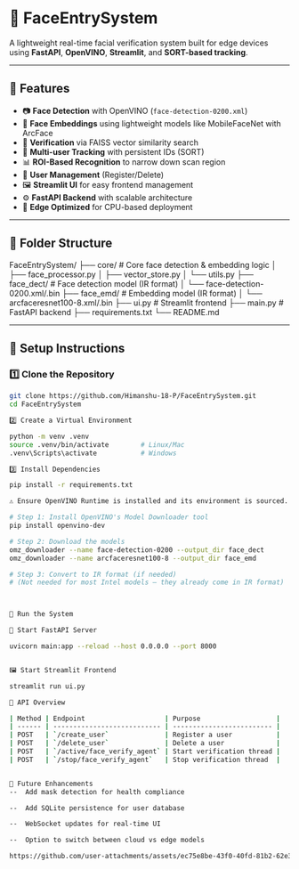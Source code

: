 # 🧠 FaceEntrySystem

A lightweight real-time facial verification system built for edge devices using **FastAPI**, **OpenVINO**, **Streamlit**, and **SORT-based tracking**.

---

## 🚀 Features

- 📷 **Face Detection** with OpenVINO (`face-detection-0200.xml`)
- 🧠 **Face Embeddings** using lightweight models like MobileFaceNet with ArcFace
- 🧬 **Verification** via FAISS vector similarity search
- 🧍 **Multi-user Tracking** with persistent IDs (SORT)
- 📊 **ROI-Based Recognition** to narrow down scan region
- 🧾 **User Management** (Register/Delete)
- 🖼️ **Streamlit UI** for easy frontend management
- ⚙️ **FastAPI Backend** with scalable architecture
- 🧊 **Edge Optimized** for CPU-based deployment

---

## 📂 Folder Structure

FaceEntrySystem/
├── core/                     # Core face detection & embedding logic
│   ├── face_processor.py
│   ├── vector_store.py
│   └── utils.py
├── face_dect/                # Face detection model (IR format)
│   └── face-detection-0200.xml/.bin
├── face_emd/                 # Embedding model (IR format)
│   └── arcfaceresnet100-8.xml/.bin
├── ui.py                     # Streamlit frontend
├── main.py                   # FastAPI backend
├── requirements.txt
└── README.md



---

## 🔧 Setup Instructions

### 1️⃣ Clone the Repository

```bash
git clone https://github.com/Himanshu-18-P/FaceEntrySystem.git
cd FaceEntrySystem

2️⃣ Create a Virtual Environment

python -m venv .venv
source .venv/bin/activate        # Linux/Mac
.venv\Scripts\activate           # Windows

3️⃣ Install Dependencies

pip install -r requirements.txt

⚠️ Ensure OpenVINO Runtime is installed and its environment is sourced.

# Step 1: Install OpenVINO's Model Downloader tool
pip install openvino-dev

# Step 2: Download the models
omz_downloader --name face-detection-0200 --output_dir face_dect
omz_downloader --name arcfaceresnet100-8 --output_dir face_emd

# Step 3: Convert to IR format (if needed)
# (Not needed for most Intel models — they already come in IR format)



🚦 Run the System

🧠 Start FastAPI Server

uvicorn main:app --reload --host 0.0.0.0 --port 8000


🖼️ Start Streamlit Frontend

streamlit run ui.py

🧪 API Overview

| Method | Endpoint                    | Purpose                   |
| ------ | --------------------------- | ------------------------- |
| POST   | `/create_user`              | Register a user           |
| POST   | `/delete_user`              | Delete a user             |
| POST   | `/active/face_verify_agent` | Start verification thread |
| POST   | `/stop/face_verify_agent`   | Stop verification thread  |


📌 Future Enhancements
--  Add mask detection for health compliance

--  Add SQLite persistence for user database

--  WebSocket updates for real-time UI

--  Option to switch between cloud vs edge models

https://github.com/user-attachments/assets/ec75e8be-43f0-40fd-81b2-62e3202d9936
